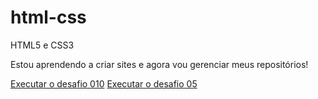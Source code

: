 # html-css
 HTML5 e CSS3


Estou aprendendo a criar sites e agora vou gerenciar meus repositórios!

<a href="https://erkzz1.github.io/html-css/desafios/modulo-02/d010/desafio10.html"> Executar o desafio 010</a>
<a href= "https://erkzz1.github.io/html-css/desafios/modulo-01/d005/index.html"> Executar o desafio 05</a>
